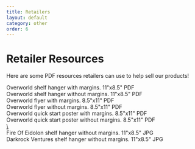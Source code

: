 ```yaml
---
title: Retailers
layout: default
category: other
order: 6
---
```


# Retailer Resources

Here are some PDF resources retailers can use to help sell our products!

<div class="gallery">
  <div class="retailer-resources">
    <a class="retailer-resources-link" href="https://drive.google.com/file/d/1b2r833YbXVO_J7UxJ61W7Uddit0_6aHR/view?usp=sharing">
    </a>
    <div class="thumbnail" style="background-image: url('/assets/images/retailer-kit-thumbnails/overworld-shelf-hanger-with-margin.png')">
    </div>
    <div class="gallery-caption">
      Overworld shelf hanger with margins. 11"x8.5" PDF
    </div>
  </div>
  <div class="retailer-resources">
    <a class="retailer-resources-link" href="https://drive.google.com/file/d/1Mck_kc4BPL8WfHXcuhp5uGaTAbtAVp3G/view?usp=sharing">
    </a>
    <div class="thumbnail" style="background-image: url('/assets/images/retailer-kit-thumbnails/overworld-shelf-hanger.png')">
    </div>
    <div class="gallery-caption">
      Overworld shelf hanger without margins. 11"x8.5" PDF
    </div>
  </div>
  <div class="retailer-resources">
    <a class="retailer-resources-link" href="https://drive.google.com/file/d/14S7C87UxIw6OfCMVrdL8FCNo0dH4SmSq/view?usp=sharing">
    </a>
    <div class="thumbnail" style="background-image: url('/assets/images/retailer-kit-thumbnails/overworld-flyer-with-margins.png')">
    </div>
    <div class="gallery-caption">
      Overworld flyer with margins. 8.5"x11" PDF
    </div>
  </div>
  <div class="retailer-resources">
    <a class="retailer-resources-link" href="https://drive.google.com/file/d/16vk8RJLm0GxKOyxqV_PI4JL8jWACo4pw/view?usp=sharing">
    </a>
    <div class="thumbnail" style="background-image: url('/assets/images/retailer-kit-thumbnails/overworld-flyer.png')">
    </div>
    <div class="gallery-caption">
      Overworld flyer without margins. 8.5"x11" PDF
    </div>
  </div>
  <div class="retailer-resources">
    <a class="retailer-resources-link" href="https://drive.google.com/file/d/1r6LsR1Zc-yYEt2lbbu5qlO8r0zw3acBy/view?usp=sharing">
    </a>
    <div class="thumbnail" style="background-image: url('/assets/images/retailer-kit-thumbnails/overworld-quick-start-poster-with-margins.png')">
    </div>
    <div class="gallery-caption">
      Overworld quick start poster with margins. 8.5"x11" PDF
    </div>
  </div>
  <div class="retailer-resources">
    <a class="retailer-resources-link"  href="https://drive.google.com/file/d/1rdMkOXryKU6nX-XVS-byjaQgw557ijH-/view?usp=sharing">
    </a>
    <div class="thumbnail" style="background-image: url('/assets/images/retailer-kit-thumbnails/overworld-quick-start-poster.png')">
    </div>
    <div class="gallery-caption">
      Overworld quick start poster without margins. 8.5"x11" PDF
    </div>
  </div>
  <div class="retailer-resources">
    <a href="https://drive.google.com/file/d/1E4_006Y81XqbkSmVu9In_xvFM_hbpmOI/view?usp=sharing">\
    </a>
    <div class="thumbnail" style="background-image: url('/assets/images/retailer-kit-thumbnails/fire-of-eidolon-shelf-hanger.png')">
    </div>
    <div class="gallery-caption">
      Fire Of Eidolon shelf hanger without margins. 11"x8.5" JPG
    </div>
  </div>
  <div class="retailer-resources">
    <a href="https://drive.google.com/file/d/1OHrO6Th7edcEYvqf4INXMDbLLrimjmXb/view?usp=sharing">
    </a>
    <div class="thumbnail" style="background-image: url('/assets/images/retailer-kit-thumbnails/darkrock-ventures-shelf-hanger.png')">
    </div>
    <div class="gallery-caption">
      Darkrock Ventures shelf hanger without margins. 11"x8.5" JPG
    </div>
  </div>
</div>
